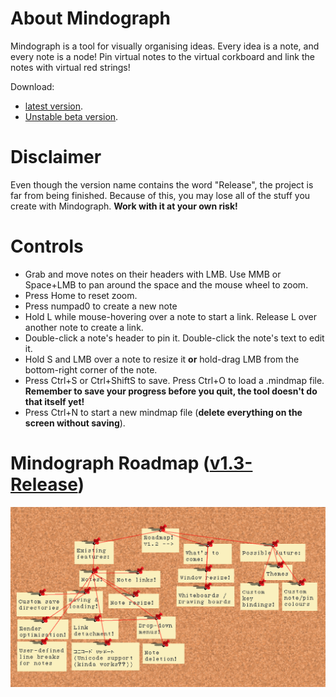 # About Mindograph
Mindograph is a tool for visually organising ideas.
Every idea is a note, and every note is a node! Pin virtual notes to the virtual corkboard and link the notes with virtual red strings!

Download:
- [latest version](https://github.com/KaniSama/Mindograph/raw/master/Mindograph%20Finale.zip).
- [Unstable beta version](https://github.com/KaniSama/Mindograph/raw/beta-features/Mindograph%20Finale.zip).

# Disclaimer
Even though the version name contains the word "Release", the project is far from being finished. Because of this, you may lose all of the stuff you create with Mindograph. **Work with it at your own risk!**

# Controls
- Grab and move notes on their headers with LMB. Use MMB or Space+LMB to pan around the space and the mouse wheel to zoom.
- Press Home to reset zoom.
- Press numpad0 to create a new note
- Hold L while mouse-hovering over a note to start a link. Release L over another note to create a link.
- Double-click a note's header to pin it. Double-click the note's text to edit it.
- Hold S and LMB over a note to resize it **or** hold-drag LMB from the bottom-right corner of the note.
- Press Ctrl+S or Ctrl+ShiftS to save. Press Ctrl+O to load a .mindmap file.
**Remember to save your progress before you quit, the tool doesn't do that itself yet!**
- Press Ctrl+N to start a new mindmap file (**delete everything on the screen without saving**).

# Mindograph Roadmap ([v1.3-Release](https://github.com/KaniSama/Mindograph/commit/master))
![Roadmap](https://github.com/KaniSama/Mindograph/blob/master/SourceCode(GMS2.2)/roadmap.png?raw=true)
